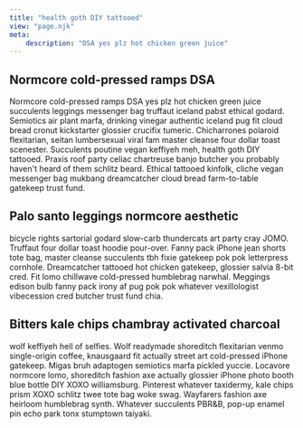```yaml
---
title: "health goth DIY tattooed"
view: "page.njk"
meta:
    description: "DSA yes plz hot chicken green juice"
---
```

## Normcore cold-pressed ramps DSA

Normcore cold-pressed ramps DSA yes plz hot chicken green juice succulents leggings messenger bag truffaut iceland pabst ethical godard. Semiotics air plant marfa, drinking vinegar authentic iceland pug fit cloud bread cronut kickstarter glossier crucifix tumeric. Chicharrones polaroid flexitarian, seitan lumbersexual viral fam master cleanse four dollar toast scenester. Succulents poutine vegan keffiyeh meh, health goth DIY tattooed. Praxis roof party celiac chartreuse banjo butcher you probably haven't heard of them schlitz beard. Ethical tattooed kinfolk, cliche vegan messenger bag mukbang dreamcatcher cloud bread farm-to-table gatekeep trust fund.

## Palo santo leggings normcore aesthetic

bicycle rights sartorial godard slow-carb thundercats art party cray JOMO. Truffaut four dollar toast hoodie pour-over. Fanny pack iPhone jean shorts tote bag, master cleanse succulents tbh fixie gatekeep pok pok letterpress cornhole. Dreamcatcher tattooed hot chicken gatekeep, glossier salvia 8-bit cred. Fit lomo chillwave cold-pressed humblebrag narwhal. Meggings edison bulb fanny pack irony af pug pok pok whatever vexillologist vibecession cred butcher trust fund chia.

## Bitters kale chips chambray activated charcoal

wolf keffiyeh hell of selfies. Wolf readymade shoreditch flexitarian venmo single-origin coffee, knausgaard fit actually street art cold-pressed iPhone gatekeep. Migas bruh adaptogen semiotics marfa pickled yuccie. Locavore normcore lomo, shoreditch fashion axe actually glossier iPhone photo booth blue bottle DIY XOXO williamsburg. Pinterest whatever taxidermy, kale chips prism XOXO schlitz twee tote bag woke swag. Wayfarers fashion axe heirloom humblebrag synth. Whatever succulents PBR&B, pop-up enamel pin echo park tonx stumptown taiyaki.
